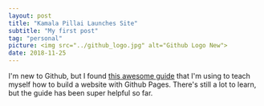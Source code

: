 ```yaml
---
layout: post
title: "Kamala Pillai Launches Site"
subtitle: "My first post"
tag: "personal"
picture: <img src="../github_logo.jpg" alt="Github Logo New">
date: 2018-11-25
---
```


I'm new to Github, but I found [this awesome guide](http://jmcglone.com/guides/github-pages/) that I'm using to teach myself how to build a website with Github Pages. There's still a lot to learn, but the guide has been super helpful so far. 
